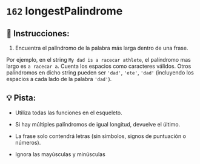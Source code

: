 # `162` longestPalindrome

## 📝 Instrucciones:

1. Encuentra el palíndromo de la palabra más larga dentro de una frase.

 Por ejemplo, en el string `My dad is a racecar athlete`, el palíndromo mas largo es `a racecar a`. Cuenta los espacios como caracteres válidos. Otros palíndromos en dicho string pueden ser `'dad'`, `'ete'`, `'dad'` (incluyendo los espacios a cada lado de la palabra `'dad'`).


## 💡 Pista:

* Utiliza todas las funciones en el esqueleto.

* Si hay múltiples palíndromos de igual longitud, devuelve el último.

* La frase solo contendrá letras (sin símbolos, signos de puntuación o números).

* Ignora las mayúsculas y minúsculas